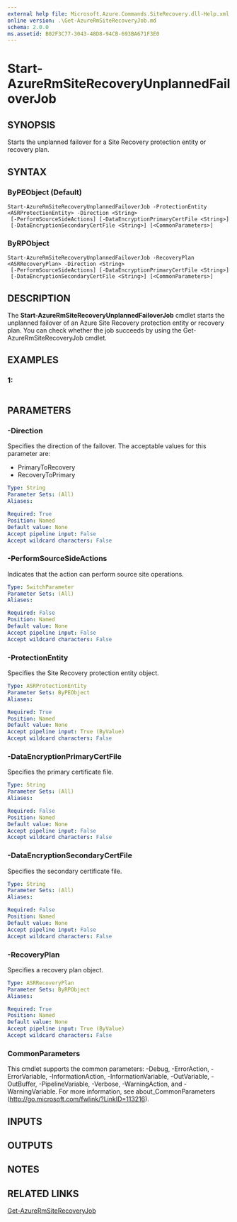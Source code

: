 ```yaml
---
external help file: Microsoft.Azure.Commands.SiteRecovery.dll-Help.xml
online version: .\Get-AzureRmSiteRecoveryJob.md
schema: 2.0.0
ms.assetid: B02F3C77-3043-48D8-94CB-693BA671F3E0
---
```


# Start-AzureRmSiteRecoveryUnplannedFailoverJob

## SYNOPSIS
Starts the unplanned failover for a Site Recovery protection entity or recovery plan.

## SYNTAX

### ByPEObject (Default)
```
Start-AzureRmSiteRecoveryUnplannedFailoverJob -ProtectionEntity <ASRProtectionEntity> -Direction <String>
 [-PerformSourceSideActions] [-DataEncryptionPrimaryCertFile <String>]
 [-DataEncryptionSecondaryCertFile <String>] [<CommonParameters>]
```

### ByRPObject
```
Start-AzureRmSiteRecoveryUnplannedFailoverJob -RecoveryPlan <ASRRecoveryPlan> -Direction <String>
 [-PerformSourceSideActions] [-DataEncryptionPrimaryCertFile <String>]
 [-DataEncryptionSecondaryCertFile <String>] [<CommonParameters>]
```

## DESCRIPTION
The **Start-AzureRmSiteRecoveryUnplannedFailoverJob** cmdlet starts the unplanned failover of an Azure Site Recovery protection entity or recovery plan.
You can check whether the job succeeds by using the Get-AzureRmSiteRecoveryJob cmdlet.

## EXAMPLES

### 1:
```

```

## PARAMETERS

### -Direction
Specifies the direction of the failover.
The acceptable values for this parameter are:

- PrimaryToRecovery
- RecoveryToPrimary

```yaml
Type: String
Parameter Sets: (All)
Aliases: 

Required: True
Position: Named
Default value: None
Accept pipeline input: False
Accept wildcard characters: False
```

### -PerformSourceSideActions
Indicates that the action can perform source site operations.

```yaml
Type: SwitchParameter
Parameter Sets: (All)
Aliases: 

Required: False
Position: Named
Default value: None
Accept pipeline input: False
Accept wildcard characters: False
```

### -ProtectionEntity
Specifies the Site Recovery protection entity object.

```yaml
Type: ASRProtectionEntity
Parameter Sets: ByPEObject
Aliases: 

Required: True
Position: Named
Default value: None
Accept pipeline input: True (ByValue)
Accept wildcard characters: False
```

### -DataEncryptionPrimaryCertFile
Specifies the primary certificate file.

```yaml
Type: String
Parameter Sets: (All)
Aliases: 

Required: False
Position: Named
Default value: None
Accept pipeline input: False
Accept wildcard characters: False
```

### -DataEncryptionSecondaryCertFile
Specifies the secondary certificate file.

```yaml
Type: String
Parameter Sets: (All)
Aliases: 

Required: False
Position: Named
Default value: None
Accept pipeline input: False
Accept wildcard characters: False
```

### -RecoveryPlan
Specifies a recovery plan object.

```yaml
Type: ASRRecoveryPlan
Parameter Sets: ByRPObject
Aliases: 

Required: True
Position: Named
Default value: None
Accept pipeline input: True (ByValue)
Accept wildcard characters: False
```

### CommonParameters
This cmdlet supports the common parameters: -Debug, -ErrorAction, -ErrorVariable, -InformationAction, -InformationVariable, -OutVariable, -OutBuffer, -PipelineVariable, -Verbose, -WarningAction, and -WarningVariable. For more information, see about_CommonParameters (http://go.microsoft.com/fwlink/?LinkID=113216).

## INPUTS

## OUTPUTS

## NOTES

## RELATED LINKS

[Get-AzureRmSiteRecoveryJob](./Get-AzureRmSiteRecoveryJob.md)


